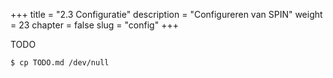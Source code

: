 +++
title = "2.3 Configuratie"
description = "Configureren van SPIN"
weight = 23
chapter = false
slug = "config"
+++

TODO

```
$ cp TODO.md /dev/null
```

